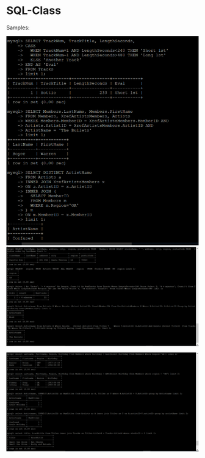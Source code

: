 # SQL-Class

Samples:

![Pic 1](https://github.com/dwxv/SQL-Class/blob/main/Pics/lab26.PNG)
![alt text](https://github.com/dwxv/SQL-Class/blob/main/Pics/lab24p1.PNG)

![alt text](https://github.com/dwxv/SQL-Class/blob/main/Pics/PART1.PNG)
